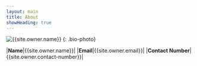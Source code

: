 ```yaml
---
layout: main
title: About
showHeading: true
---
```


![{{site.owner.name}}](/images/{{site.owner.avatar}})
{: .bio-photo}

|__Name__|{{site.owner.name}}|
|__Email__|{{site.owner.email}}|
|__Contact Number__|{{site.owner.contact-number}}|